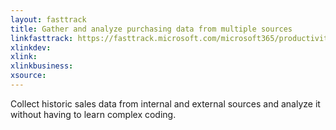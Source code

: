 ```yaml
---
layout: fasttrack
title: Gather and analyze purchasing data from multiple sources 
linkfasttrack: https://fasttrack.microsoft.com/microsoft365/productivitylibrary/Gather-and-analyze-purchasing-data-from-multiple-sources 
xlinkdev: 
xlink: 
xlinkbusiness: 
xsource: 
---
```

Collect historic sales data from internal and external sources and analyze it without having to learn complex coding.